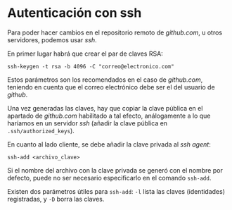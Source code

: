 # Autenticación con ssh

Para poder hacer cambios en el repositorio remoto de *github.com*, u otros servidores, podemos usar *ssh*.

En primer lugar habrá que crear el par de claves RSA:

`ssh-keygen -t rsa -b 4096 -C "correo@electronico.com"`

Estos parámetros son los recomendados en el caso de *github.com*, teniendo en cuenta que el correo electrónico debe ser el del usuario de *github*.

Una vez generadas las claves, hay que copiar la clave pública en el apartado de *github.com* habilitado a tal efecto, análogamente a lo que haríamos en un servidor *ssh* (añadir la clave pública en `.ssh/authorized_keys`).

En cuanto al lado cliente, se debe añadir la clave privada al *ssh agent*:

`ssh-add <archivo_clave>`

Si el nombre del archivo con la clave privada se generó con el nombre por defecto, puede no ser necesario especificarlo en el comando `ssh-add`.

Existen dos parámetros útiles para `ssh-add`: `-l` lista las claves (identidades) registradas, y `-D` borra las claves.
